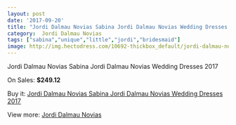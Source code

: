 ```yaml
---
layout: post
date: '2017-09-20'
title: "Jordi Dalmau Novias Sabina Jordi Dalmau Novias Wedding Dresses 2017"
category:  Jordi Dalmau Novias
tags: ["sabina","unique","little","jordi","bridesmaid"]
image: http://img.hectodress.com/10692-thickbox_default/jordi-dalmau-novias-sabina-jordi-dalmau-novias-wedding-dresses-2013.jpg
---
```

Jordi Dalmau Novias Sabina Jordi Dalmau Novias Wedding Dresses 2017

On Sales: **$249.12**
<a href="https://www.hectodress.com/-jordi-dalmau-novias/5277-jordi-dalmau-novias-sabina-jordi-dalmau-novias-wedding-dresses-2013.html"><amp-img layout="responsive" width="600" height="600" src="//img.hectodress.com/10692-thickbox_default/jordi-dalmau-novias-sabina-jordi-dalmau-novias-wedding-dresses-2013.jpg" alt="Jordi Dalmau Novias Sabina Jordi Dalmau Novias Wedding Dresses 2017 0" /></a>
<a href="https://www.hectodress.com/-jordi-dalmau-novias/5277-jordi-dalmau-novias-sabina-jordi-dalmau-novias-wedding-dresses-2013.html"><amp-img layout="responsive" width="600" height="600" src="//img.hectodress.com/10694-thickbox_default/jordi-dalmau-novias-sabina-jordi-dalmau-novias-wedding-dresses-2013.jpg" alt="Jordi Dalmau Novias Sabina Jordi Dalmau Novias Wedding Dresses 2017 1" /></a>
<a href="https://www.hectodress.com/-jordi-dalmau-novias/5277-jordi-dalmau-novias-sabina-jordi-dalmau-novias-wedding-dresses-2013.html"><amp-img layout="responsive" width="600" height="600" src="//img.hectodress.com/10693-thickbox_default/jordi-dalmau-novias-sabina-jordi-dalmau-novias-wedding-dresses-2013.jpg" alt="Jordi Dalmau Novias Sabina Jordi Dalmau Novias Wedding Dresses 2017 2" /></a>

Buy it: [Jordi Dalmau Novias Sabina Jordi Dalmau Novias Wedding Dresses 2017](https://www.hectodress.com/-jordi-dalmau-novias/5277-jordi-dalmau-novias-sabina-jordi-dalmau-novias-wedding-dresses-2013.html "Jordi Dalmau Novias Sabina Jordi Dalmau Novias Wedding Dresses 2017")

View more: [ Jordi Dalmau Novias](https://www.hectodress.com/87--jordi-dalmau-novias " Jordi Dalmau Novias")